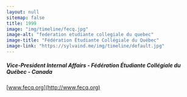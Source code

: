 ```yaml
---
layout: null
sitemap: false
title: 1999
image: "img/timeline/fecq.jpg"
image-alt: "federation etudiante collegiale du quebec"
image-title: "Fédération Étudiante Collégiale du Québec"
image-link: "https://sylvaind.me/img/timeline/default.jpg"
---
```

##### Vice-President Internal Affairs - Fédération Étudiante Collégiale du Québec - Canada
[www.fecq.org](http://www.fecq.org)
